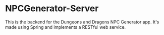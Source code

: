 # NPCGenerator-Server
This is the backend for the Dungeons and Dragons NPC Generator app. It's made using Spring and implements a RESTful web service.
